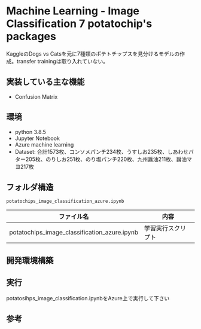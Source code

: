 # Machine Learning - Image Classification 7 potatochip's packages

KaggleのDogs vs Catsを元に7種類のポテトチップスを見分けるモデルの作成。transfer trainingは取り入れていない。

## 実装している主な機能

* Confusion Matrix

## 環境

* python 3.8.5
* Jupyter Notebook
* Azure machine learning 
* Dataset: 合計1573枚、コンソメパンチ234枚、うすしお235枚、しあわせバター205枚、のりしお251枚、のり塩パンチ220枚、九州醤油211枚、醤油マヨ217枚

## フォルダ構造


```
potatochips_image_classification_azure.ipynb
```

|ファイル名|内容|
|---------|----|
|potatochips_image_classification_azure.ipynb|学習実行スクリプト|

## 開発環境構築

## 実行

potatosihps_image_classification.ipynbをAzure上で実行して下さい

## 参考
